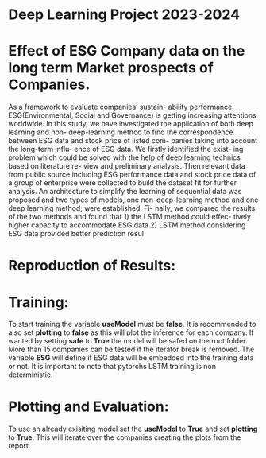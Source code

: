 
# Deep Learning Project 2023-2024

# Effect of ESG Company data on the long term Market prospects of Companies.

As a framework to evaluate companies’ sustain-
ability performance, ESG(Environmental, Social
and Governance) is getting increasing attentions
worldwide. In this study, we have investigated
the application of both deep learning and non-
deep-learning method to find the correspondence
between ESG data and stock price of listed com-
panies taking into account the long-term influ-
ence of ESG data. We firstly identified the exist-
ing problem which could be solved with the help
of deep learning technics based on literature re-
view and preliminary analysis. Then relevant data
from public source including ESG performance
data and stock price data of a group of enterprise
were collected to build the dataset fit for further
analysis. An architecture to simplify the learning
of sequential data was proposed and two types
of models, one non-deep-learning method and
one deep learning method, were established. Fi-
nally, we compared the results of the two methods
and found that 1) the LSTM method could effec-
tively higher capacity to accommodate ESG data
2) LSTM method considering ESG data provided
better prediction resul

# Reproduction of Results:

# Training:

To start training the variable **useModel** must be **false**.
It is recommended to also set **plotting** to **false** as this will plot the inference for each company.
If wanted by setting **safe** to **True** the model will be safed on the root folder.
More than 15 companies can be tested if the iterator break is removed. 
The variable **ESG** will define if ESG data will be embedded into the training data or not.
It is important to note that pytorchs LSTM training is non deterministic. 


# Plotting and Evaluation:

To use an already exisiting model set the **useModel** to **True** and set **plotting** to **True**.
This will iterate over the companies creating the plots from the report. 